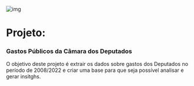 ![img](https://raw.githubusercontent.com/arthurtavari/portfolio_data_science/master/img/layout.jpg)
# Projeto:
### Gastos Públicos da Câmara dos Deputados
O objetivo deste projeto é extrair os dados sobre gastos dos Deputados no período de 2008/2022 e criar uma base para que seja possível analisar e gerar insitghs. 
  <br>
  <br>

